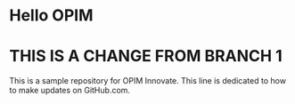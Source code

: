# Hello OPIM
# THIS IS A CHANGE FROM BRANCH 1
This is a sample repository for OPIM Innovate.
This line is dedicated to how to make updates on GitHub.com.
